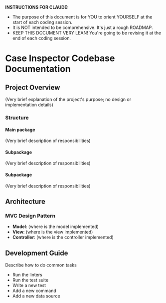 **INSTRUCTIONS FOR CLAUDE:**
- The purpose of this document is for YOU to orient YOURSELF at
  the start of each coding session.
- It is NOT intended to be comprehensive. It's just a rough ROADMAP.
- KEEP THIS DOCUMENT VERY LEAN! You're going to be revising it at
  the end of each coding session.

# Case Inspector Codebase Documentation

## Project Overview

(Very brief explanation of the project's purpose; no design or implementation details)

### Structure

#### Main package
(Very brief description of responsibilities)

#### Subpackage
(Very brief description of responsibilities)

#### Subpackage
(Very brief description of responsibilities)

## Architecture

### MVC Design Pattern

- **Model**: (where is the model implemented)
- **View**: (where is the view implemented)
- **Controller**: (where is the controller implemented)

## Development Guide
Describe how to do common tasks
- Run the linters
- Run the test suite
- Write a new test
- Add a new command
- Add a new data source
